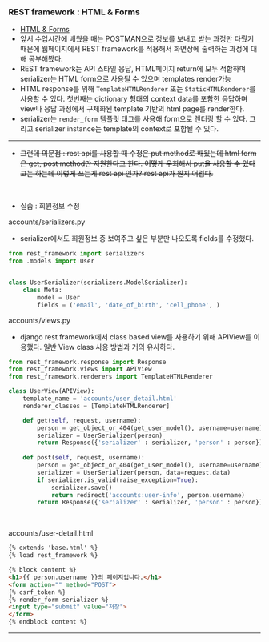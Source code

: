 ### REST framework : HTML & Forms

- [HTML & Forms](https://www.django-rest-framework.org/topics/html-and-forms)
- 앞서 수업시간에 배웠을 때는 POSTMAN으로 정보를 보내고 받는 과정만 다뤘기 때문에 웹페이지에서 REST framework를 적용해서 화면상에 출력하는 과정에 대해 공부해봤다.
- REST framework는 API 스타일 응답, HTML페이지 return에 모두 적합하며 serializer는 HTML form으로 사용될 수 있으며 templates render가능
- HTML response를 위해 `TemplateHTMLRenderer` 또는 `StaticHTMLRenderer`를 사용할 수 있다. 첫번째는 dictionary 형태의 context data를 포함한 응답하며 view나 응답 과정에서 구체화된 template 기반의 html page를 render한다. 
- serializer는 `render_form` 템플릿 태그를 사용해 form으로 렌더링 할 수 있다. 그리고 serializer instance는 template의 context로 포함될 수 있다. 

---

- ~~그런데 의문점 : rest api를 사용할 때 수정은 put method로 배웠는데 html form은 get, post method만 지원한다고 한다. 어떻게 우회해서 put을 사용할 수 있다고는 하는데 이렇게 쓰는게 rest api 인가? rest api가 뭔지 어렵다.~~

<br>

- 실습 : 회원정보 수정

accounts/serializers.py

- serializer에서도 회원정보 중 보여주고 싶은 부분만 나오도록 fields를 수정했다.

```python
from rest_framework import serializers
from .models import User


class UserSerializer(serializers.ModelSerializer):
    class Meta:
        model = User
        fields = ('email', 'date_of_birth', 'cell_phone', )
```



accounts/views.py

- django rest framework에서 class based view를 사용하기 위해 APIView를 이용했다. 일반 View class 사용 방법과 거의 유사하다. 

```python
from rest_framework.response import Response
from rest_framework.views import APIView
from rest_framework.renderers import TemplateHTMLRenderer

class UserView(APIView):
    template_name = 'accounts/user_detail.html'
    renderer_classes = [TemplateHTMLRenderer]

    def get(self, request, username):
        person = get_object_or_404(get_user_model(), username=username)
        serializer = UserSerializer(person)
        return Response({'serializer' : serializer, 'person' : person})
    
    def post(self, request, username):
        person = get_object_or_404(get_user_model(), username=username)
        serializer = UserSerializer(person, data=request.data)
        if serializer.is_valid(raise_exception=True):
            serializer.save()
            return redirect('accounts:user-info', person.username)
        return Response({'serializer' : serializer, 'person' : person})
```

<br>

accounts/user-detail.html

```html
{% extends 'base.html' %}
{% load rest_framework %}

{% block content %}
<h1>{{ person.username }}의 페이지입니다.</h1>
<form action="" method="POST">
{% csrf_token %}
{% render_form serializer %}
<input type="submit" value="저장">
</form>
{% endblock content %}
```



---

